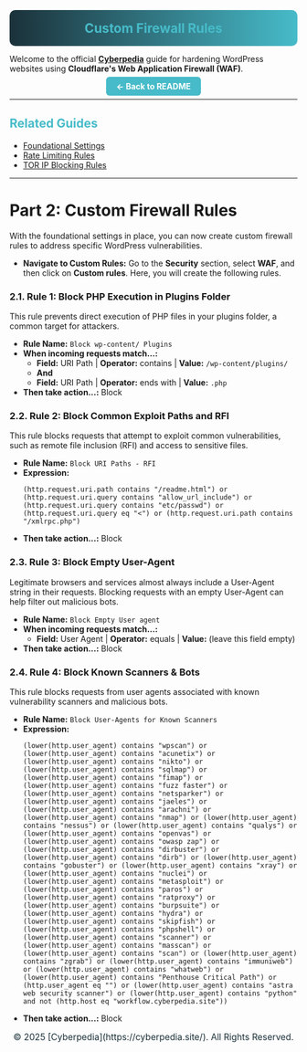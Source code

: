 <!-- Gradient Banner -->
<p align="center" style="background: linear-gradient(90deg, #1b313a 0%, #47bbc9 100%); padding: 18px 0; border-radius: 10px;">
  <b style="color:#47bbc9; font-size:1.6em;">Custom Firewall Rules</b>
</p>

Welcome to the official [**Cyberpedia**](https://cyberpedia.site/) guide for hardening WordPress websites using **Cloudflare's Web Application Firewall (WAF)**.  

<p align="center">
  <a href="../README.md" style="background:#47bbc9; color:#fff; padding:8px 18px; border-radius:6px; text-decoration:none; font-weight:bold;">← Back to README</a>
</p>

---

## <span style="color:#47bbc9">Related Guides</span>
- [Foundational Settings](foundational-settings.md)
- [Rate Limiting Rules](rate-limiting-rules.md)
- [TOR IP Blocking Rules](tor-ip-block-rules.md)

---

# Part 2: Custom Firewall Rules

With the foundational settings in place, you can now create custom firewall rules to address specific WordPress vulnerabilities.

* **Navigate to Custom Rules:** Go to the **Security** section, select **WAF**, and then click on **Custom rules**. Here, you will create the following rules.

### 2.1. Rule 1: Block PHP Execution in Plugins Folder

This rule prevents direct execution of PHP files in your plugins folder, a common target for attackers.

* **Rule Name:** `Block wp-content/ Plugins`
* **When incoming requests match...:**
    * **Field:** URI Path | **Operator:** contains | **Value:** `/wp-content/plugins/`
    * **And**
    * **Field:** URI Path | **Operator:** ends with | **Value:** `.php`
* **Then take action...:** Block

### 2.2. Rule 2: Block Common Exploit Paths and RFI

This rule blocks requests that attempt to exploit common vulnerabilities, such as remote file inclusion (RFI) and access to sensitive files.

* **Rule Name:** `Block URI Paths - RFI`
* **Expression:**
    ```
    (http.request.uri.path contains "/readme.html") or (http.request.uri.query contains "allow_url_include") or (http.request.uri.query contains "etc/passwd") or (http.request.uri.query eq "<") or (http.request.uri.path contains "/xmlrpc.php")
    ```
* **Then take action...:** Block

### 2.3. Rule 3: Block Empty User-Agent

Legitimate browsers and services almost always include a User-Agent string in their requests. Blocking requests with an empty User-Agent can help filter out malicious bots.

* **Rule Name:** `Block Empty User agent`
* **When incoming requests match...:**
    * **Field:** User Agent | **Operator:** equals | **Value:** (leave this field empty)
* **Then take action...:** Block

### 2.4. Rule 4: Block Known Scanners & Bots

This rule blocks requests from user agents associated with known vulnerability scanners and malicious bots.

* **Rule Name:** `Block User-Agents for Known Scanners`
* **Expression:**
    ```
    (lower(http.user_agent) contains "wpscan") or (lower(http.user_agent) contains "acunetix") or (lower(http.user_agent) contains "nikto") or (lower(http.user_agent) contains "sqlmap") or (lower(http.user_agent) contains "fimap") or (lower(http.user_agent) contains "fuzz faster") or (lower(http.user_agent) contains "netsparker") or (lower(http.user_agent) contains "jaeles") or (lower(http.user_agent) contains "arachni") or (lower(http.user_agent) contains "nmap") or (lower(http.user_agent) contains "nessus") or (lower(http.user_agent) contains "qualys") or (lower(http.user_agent) contains "openvas") or (lower(http.user_agent) contains "owasp zap") or (lower(http.user_agent) contains "dirbuster") or (lower(http.user_agent) contains "dirb") or (lower(http.user_agent) contains "gobuster") or (lower(http.user_agent) contains "xray") or (lower(http.user_agent) contains "nuclei") or (lower(http.user_agent) contains "metasploit") or (lower(http.user_agent) contains "paros") or (lower(http.user_agent) contains "ratproxy") or (lower(http.user_agent) contains "burpsuite") or (lower(http.user_agent) contains "hydra") or (lower(http.user_agent) contains "skipfish") or (lower(http.user_agent) contains "phpshell") or (lower(http.user_agent) contains "scanner") or (lower(http.user_agent) contains "masscan") or (lower(http.user_agent) contains "scan") or (lower(http.user_agent) contains "zgrab") or (lower(http.user_agent) contains "immuniweb") or (lower(http.user_agent) contains "whatweb") or (lower(http.user_agent) contains "Penthouse Critical Path") or (http.user_agent eq "") or (lower(http.user_agent) contains "astra web security scanner") or (lower(http.user_agent) contains "python" and not (http.host eq "workflow.cyberpedia.site"))
    ```
* **Then take action...:** Block

<p align="center" style="color:#1b313a; font-size: 1.1em;">
  © 2025 [Cyberpedia](https://cyberpedia.site/). All Rights Reserved.
</p>

